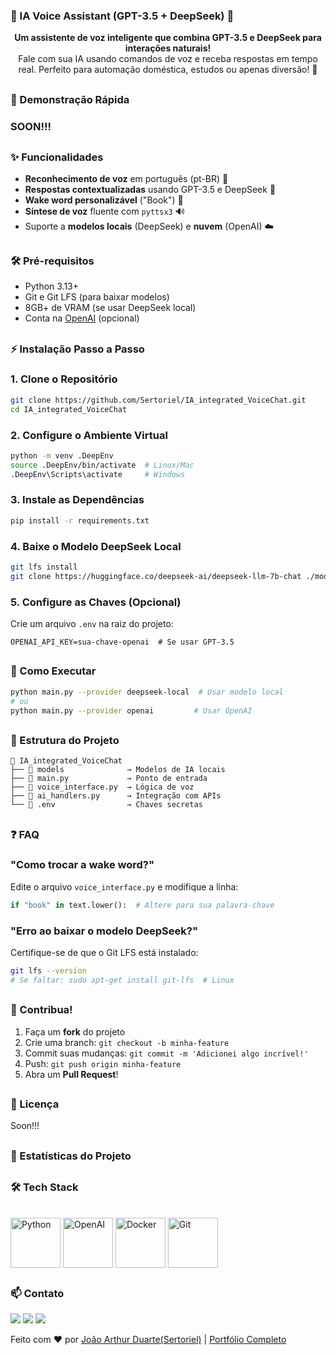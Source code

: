 ### 🤖 IA Voice Assistant (GPT-3.5 + DeepSeek) 🎤

<div align="center">

**Um assistente de voz inteligente que combina GPT-3.5 e DeepSeek para interações naturais!**  
Fale com sua IA usando comandos de voz e receba respostas em tempo real. Perfeito para automação doméstica, estudos ou apenas diversão! 🚀

</div>

##

### 🎥 Demonstração Rápida
### SOON!!!

##

### ✨ Funcionalidades
- **Reconhecimento de voz** em português (pt-BR) 🎤
- **Respostas contextualizadas** usando GPT-3.5 e DeepSeek 🤖
- **Wake word personalizável** ("Book") 🔔
- **Síntese de voz** fluente com `pyttsx3` 🔊
- Suporte a **modelos locais** (DeepSeek) e **nuvem** (OpenAI) ☁️

## 

### 🛠️ Pré-requisitos
- Python 3.13+
- Git e Git LFS (para baixar modelos)
- 8GB+ de VRAM (se usar DeepSeek local)
- Conta na [OpenAI](https://openai.com/) (opcional)

##

### ⚡ Instalação Passo a Passo

### 1. Clone o Repositório
```bash
git clone https://github.com/Sertoriel/IA_integrated_VoiceChat.git
cd IA_integrated_VoiceChat
```

### 2. Configure o Ambiente Virtual
```bash
python -m venv .DeepEnv
source .DeepEnv/bin/activate  # Linux/Mac
.DeepEnv\Scripts\activate     # Windows
```

### 3. Instale as Dependências
```bash
pip install -r requirements.txt
```

### 4. Baixe o Modelo DeepSeek Local
```bash
git lfs install
git clone https://huggingface.co/deepseek-ai/deepseek-llm-7b-chat ./models/deepseek-local
```

### 5. Configure as Chaves (Opcional)
Crie um arquivo `.env` na raiz do projeto:
```env
OPENAI_API_KEY=sua-chave-openai  # Se usar GPT-3.5
```

##

### 🚀 Como Executar
```bash
python main.py --provider deepseek-local  # Usar modelo local
# ou
python main.py --provider openai         # Usar OpenAI
```

## 

### 🧩 Estrutura do Projeto
```
📁 IA_integrated_VoiceChat
├── 📁 models              → Modelos de IA locais
├── 📄 main.py             → Ponto de entrada
├── 📄 voice_interface.py  → Lógica de voz
├── 📄 ai_handlers.py      → Integração com APIs
└── 📄 .env                → Chaves secretas
```

##

### ❓ FAQ
### "Como trocar a wake word?"
Edite o arquivo `voice_interface.py` e modifique a linha:
```python
if "book" in text.lower():  # Altere para sua palavra-chave
```

### "Erro ao baixar o modelo DeepSeek?"
Certifique-se de que o Git LFS está instalado:
```bash
git lfs --version
# Se faltar: sudo apt-get install git-lfs  # Linux
```

## 

### 🤝 Contribua!
1. Faça um **fork** do projeto
2. Crie uma branch: `git checkout -b minha-feature`
3. Commit suas mudanças: `git commit -m 'Adicionei algo incrível!'`
4. Push: `git push origin minha-feature`
5. Abra um **Pull Request**!

##

### 📜 Licença
Soon!!!
##

### 🌟 Estatísticas do Projeto
<div>
</div>

##

### 🛠️ Tech Stack
<div style="display: inline_block"><br>
  <img align="center" alt="Python" width="80" src="https://cdn.jsdelivr.net/gh/devicons/devicon/icons/python/python-original.svg">
  <img align="center" alt="OpenAI" width="80" src="https://img.icons8.com/color/96/openai.png">
  <img align="center" alt="Docker" width="80" src="https://cdn.jsdelivr.net/gh/devicons/devicon/icons/docker/docker-original.svg">
  <img align="center" alt="Git" width="80" src="https://cdn.jsdelivr.net/gh/devicons/devicon/icons/git/git-original.svg">
</div>

##

### 📫 Contato
<div> 
  <a href="https://www.linkedin.com/in/joão-arthur-duarte-b7a8a7200" target="_blank"><img src="https://img.shields.io/badge/-LinkedIn-%230077B5?style=for-the-badge&logo=linkedin&logoColor=white" target="_blank"></a> 
  <a href = "mailto:jotaduarfar@gmail.com"><img src="https://img.shields.io/badge/-Gmail-%23333?style=for-the-badge&logo=gmail&logoColor=white" target="_blank"></a>
  <a href="https://discord.gg/mxEKesx9MH" target="_blank"><img src="https://img.shields.io/badge/Discord-7289DA?style=for-the-badge&logo=discord&logoColor=white" target="_blank"></a> 
</div>

Feito com ❤️ por [João Arthur Duarte(Sertoriel)](https://github.com/Sertoriel) | [Portfólio Completo](https://github.com/Sertoriel)
```
